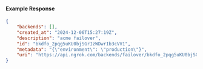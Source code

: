<!-- Code generated for API Clients. DO NOT EDIT. -->

#### Example Response

```json
{
	"backends": [],
	"created_at": "2024-12-06T15:27:19Z",
	"description": "acme failover",
	"id": "bkdfo_2pqg5uKU0bjSGrIzWDwrIb3cVV1",
	"metadata": "{\"environment\": \"production\"}",
	"uri": "https://api.ngrok.com/backends/failover/bkdfo_2pqg5uKU0bjSGrIzWDwrIb3cVV1"
}
```
